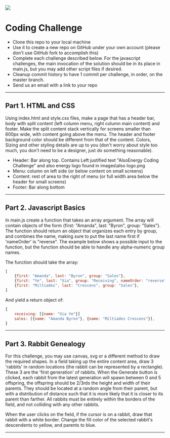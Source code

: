 ![](http://www.alsoenergy.com/wp/wp-content/uploads/FullColor_BlackTag-e1413573042293.png)

# Coding Challenge
- Clone this repo to your local machine
- Use it to create a new repo on GitHub under your own account (please don't use GitHub fork to accomplish this)
- Complete each challenge described below. For the javascript challenges, the main invocation of the solution should be in its place in main.js, but you may add other script files if desired.
- Cleanup commit history to have 1 commit per challenge, in order, on the master branch.
- Send us an email with a link to your repo

___
## Part 1. HTML and CSS
Using index.html and style.css files, make a page that has a header bar, body with split content (left column menu, right column main content) and footer. Make the split content stack vertically for screens smaller than 600px wide, with content going above the menu. The header and footer background color should be different from that of the content. Colors, Sizing and other styling details are up to you (don't worry about style too much, you don't need to be a designer, just do something reasonable).

* Header: Bar along top. Contains Left justified text "AlsoEnergy Coding Challenge" and also energy logo found in images\also logo.png
* Menu: column on left side (or below content on small screens)
* Content: rest of area to the right of menu (or full width area below the header for small screens)
* Footer: Bar along bottom

___
## Part 2. Javascript Basics
In main.js create a function that takes an array argument. The array will contain objects of the form 
{first: "Amanda", last: "Byron", group: "Sales"}.
The function should return an object that organizes each entry by group, and combines the name, making sure to put the last name first if 'nameOrder' is "reverse". The example below shows a possible input to the function, but the function should be able to handle any alpha-numeric group names.


The function should take the array:
```javascript
[
    {first: "Amanda", last: "Byron", group: "Sales"},
    {first: "Ye", last: "Xia", group: "Receiving", nameOrder: "reverse"},
    {first: "Miltiades", last: "Crescens", group: "Sales"},
]
```
And yield a return object of:
```javascript
{ 
    receiving: [{name: "Xia Ye"}]
    sales: [{name: "Amanda Byron"}, {name: "Miltiades Crescens"}],       
}
```
___
## Part 3. Rabbit Genealogy 
 For this challenge, you may use canvas, svg or a different method to draw the required shapes. In a field taking up the entire content area, draw 3 'rabbits' in random locations (the rabbit can be represented by a rectangle). These 3 are the 'first generation' of rabbits.  When the Generate button is clicked, each rabbit from the latest generation will spawn between 0 and 5 offspring, the offspring should be 2/3rds the height and width of their parents. They should be located at a random angle from their parent, but with a distribution of distance such that it is more likely that it is closer to its parent than farther. All rabbits must be entirely within the borders of the field, and not colliding with any other rabbits.

When the user clicks on the field, if the cursor is on a rabbit, draw that rabbit with a white border.  Change the fill color of the selected rabbit's descendents to yellow, and parents to blue.
___
